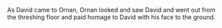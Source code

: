 As David came to Ornan, Ornan looked and saw David and went out from the threshing floor and paid homage to David with his face to the ground.
